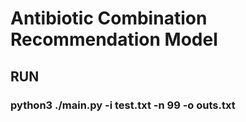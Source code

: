 # Antibiotic Combination Recommendation Model
## RUN
### python3 ./main.py -i test.txt -n 99 -o outs.txt
